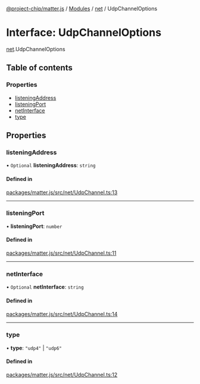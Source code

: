 [@project-chip/matter.js](../README.md) / [Modules](../modules.md) / [net](../modules/net.md) / UdpChannelOptions

# Interface: UdpChannelOptions

[net](../modules/net.md).UdpChannelOptions

## Table of contents

### Properties

- [listeningAddress](net.UdpChannelOptions.md#listeningaddress)
- [listeningPort](net.UdpChannelOptions.md#listeningport)
- [netInterface](net.UdpChannelOptions.md#netinterface)
- [type](net.UdpChannelOptions.md#type)

## Properties

### listeningAddress

• `Optional` **listeningAddress**: `string`

#### Defined in

[packages/matter.js/src/net/UdpChannel.ts:13](https://github.com/project-chip/matter.js/blob/5bdbf8d/packages/matter.js/src/net/UdpChannel.ts#L13)

___

### listeningPort

• **listeningPort**: `number`

#### Defined in

[packages/matter.js/src/net/UdpChannel.ts:11](https://github.com/project-chip/matter.js/blob/5bdbf8d/packages/matter.js/src/net/UdpChannel.ts#L11)

___

### netInterface

• `Optional` **netInterface**: `string`

#### Defined in

[packages/matter.js/src/net/UdpChannel.ts:14](https://github.com/project-chip/matter.js/blob/5bdbf8d/packages/matter.js/src/net/UdpChannel.ts#L14)

___

### type

• **type**: ``"udp4"`` \| ``"udp6"``

#### Defined in

[packages/matter.js/src/net/UdpChannel.ts:12](https://github.com/project-chip/matter.js/blob/5bdbf8d/packages/matter.js/src/net/UdpChannel.ts#L12)

